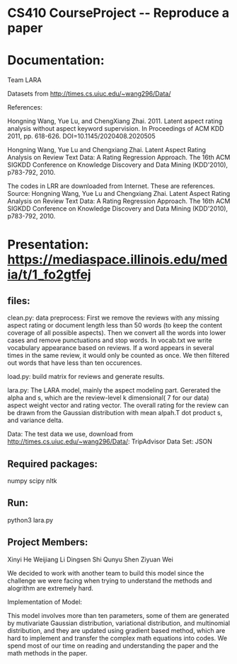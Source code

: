 # CS410 CourseProject -- Reproduce a paper

# Documentation:

Team LARA

Datasets from http://times.cs.uiuc.edu/~wang296/Data/

References: 

Hongning Wang, Yue Lu, and ChengXiang Zhai. 2011. Latent aspect rating analysis without aspect keyword supervision. In Proceedings of ACM KDD 2011, pp. 618-626. DOI=10.1145/2020408.2020505

Hongning Wang, Yue Lu and Chengxiang Zhai. Latent Aspect Rating Analysis on Review Text Data: A Rating Regression Approach. The 16th ACM SIGKDD Conference on Knowledge Discovery and Data Mining (KDD'2010), p783-792, 2010.

The codes in LRR are downloaded from Internet. These are references. Source: Hongning Wang, Yue Lu and Chengxiang Zhai. Latent Aspect Rating Analysis on Review Text Data: A Rating Regression Approach. The 16th ACM SIGKDD Conference on Knowledge Discovery and Data Mining (KDD'2010), p783-792, 2010.




# Presentation: https://mediaspace.illinois.edu/media/t/1_fo2gtfej

## files:

clean.py: 
data preprocess: First we remove the reviews with any missing aspect rating or document length less than 50 words (to keep the content coverage of all possible aspects).  Then we  convert all the words into lower cases and remove punctuations and stop words.  In vocab.txt we write vocabulary appearance based on reviews. If a word appears in several times in the same review, it would only be counted as once.  We then filtered out words that have less than ten occurences.  

load.py: build matrix for reviews and generate results.

lara.py: The LARA model, mainly the aspect modeling part. Gererated the alpha and s, which are the review-level k dimensional( 7 for our data) aspect weight vector and rating vector. The overall rating for the review can be drawn from the Gaussian distribution with mean alpah.T dot product s, and variance delta.

Data: The test data we use, download from http://times.cs.uiuc.edu/~wang296/Data/: TripAdvisor Data Set: JSON

## Required packages:
numpy
scipy
nltk

## Run:
python3 lara.py

## Project Members:
Xinyi He
Weijiang Li
Dingsen Shi 
Qunyu Shen
Ziyuan Wei

We decided to work with another team to build this model since the challenge we were facing when trying to understand the methods and alogrithm are extremely hard. 

Implementation of Model:

This model involves more than ten parameters, some of them are generated by mutivariate Gaussian distribution, variational distribution, and multinomial distribution, and they are updated using gradient based method, which are hard to implement and transfer the complex math equations into codes.
We spend most of our time on reading and understanding the paper and the math methods in the paper. 

